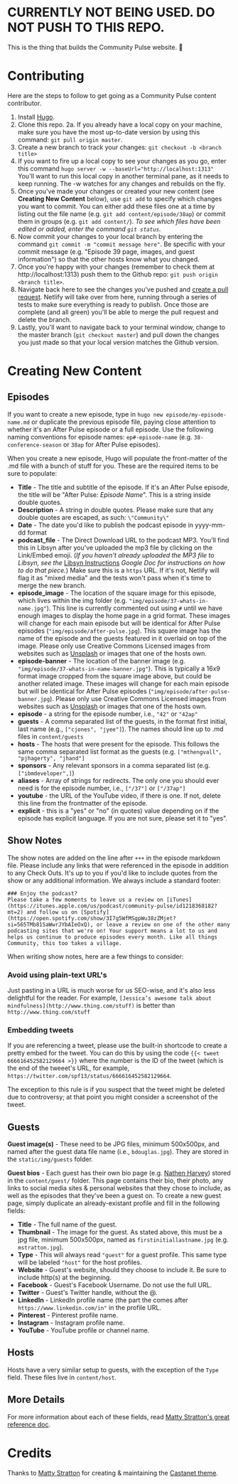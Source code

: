 # CURRENTLY NOT BEING USED. DO NOT PUSH TO THIS REPO.

This is the thing that builds the Community Pulse website. :tada: 

# Contributing

Here are the steps to follow to get going as a Community Pulse content contributor.

1. Install [Hugo](http://gohugo.io).
2. Clone this repo.
2a. If you already have a local copy on your machine, make sure you have the most up-to-date version by using this command: `git pull origin master`.
3. Create a new branch to track your changes: `git checkout -b <branch title>`
4. If you want to fire up a local copy to see your changes as you go, enter this command `hugo server -w --baseUrl="http://localhost:1313"` You'll want to run this local copy in another terminal pane, as it needs to keep running. The -w watches for any changes and rebuilds on the fly.
5. Once you've made your changes or created your new content (see **Creating New Content** below), use `git add` to specify which changes you want to commit. You can either add these files one at a time by listing out the file name (e.g. `git add content/episode/38ap`) or commit them in groups (e.g. `git add content/`). _To see which files have been edited or added, enter the command `git status`._
6. Now commit your changes to your local branch by entering the command `git commit -m "commit message here"`. Be specific with your commit message (e.g. "Episode 39 page, images, and guest information") so that the other hosts know what you changed.
7. Once you're happy with your changes (remember to check them at http://localhost:1313) push them to the Github repo: `git push origin <branch title>`.
8. Navigate back here to see the changes you've pushed and [create a pull request](https://help.github.com/en/articles/creating-a-pull-request). Netlify will take over from here, running through a series of tests to make sure everything is ready to publish. Once those are  complete (and all green) you'll be able to merge the pull request and delete the branch.
9. Lastly, you'll want to navigate back to your terminal window, change to the master branch (`git checkout master`) and pull down the changes you just made so that your local version matches the Github version.

# Creating New Content
## Episodes

If you want to create a new episode, type in `hugo new episode/my-episode-name.md` or duplicate the previous episode file, paying close attention to whether it's an After Pulse episode or a full episode. Use the following naming conventions for episode names: `ep#-episode-name` (e.g. `38-conference-season` or `38ap` for After Pulse episodes).

When you create a new episode, Hugo will populate the front-matter of the .md file with a bunch of stuff for you. These are the required items to be sure to populate:
* **Title** - The title and subtitle of the episode. If it's an After Pulse episode, the title will be "After Pulse: _Episode Name_". This is a string inside double quotes.
* **Description** - A string in double quotes. Please make sure that any double quotes are escaped, as such: `\"Community\"`
* **Date** - The date you'd like to publish the podcast episode in yyyy-mm-dd format
* **podcast_file** - The Direct Download URL to the podcast MP3. You'll find this in Libsyn after you've uploaded the mp3 file by clicking on the Link/Embed emoji. (_If you haven't already uploaded the MP3 file to Libsyn, see the_ [Libsyn Instructions](https://docs.google.com/document/d/1AvGLSm3pUCBbdumZz0dGvdUlyfdS_CTOj1KGSVJZGmg/edit?usp=sharing) _Google Doc for instructions on how to do that piece._) Make sure this is a `https` URL. If it's not, Netlify will flag it as "mixed media" and the tests won't pass when it's time to merge the new branch.
* **episode_image** - The location of the square image for this episode, which lives within the img folder (e.g. `"img/episode/37-whats-in-name.jpg"`). This line is currently commented out using `#` until we have enough images to display the home page in a grid format. These images will change for each main episode but will be identical for After Pulse episodes (`"img/episode/after-pulse.jpg`). This square image has the name of the episode and the guests featured in it overlaid on top of the image. Please only use Creative Commons Licensed images from websites such as [Unsplash](https://unsplash.com/) or images that one of the hosts own. 
* **episode-banner** - The location of the banner image (e.g. `"img/episode/37-whats-in-name-banner.jpg"`). This is typically a 16x9 format image cropped from the square image above, but could be another related image. These images will change for each main episode but will be identical for After Pulse episodes (`"img/episode/after-pulse-banner.jpg`). Please only use Creative Commons Licensed images from websites such as [Unsplash](https://unsplash.com/) or images that one of the hosts own.
* **episode** - a string for the episode number, i.e., `"42"` or `"42ap"`
* **guests** - A comma separated list of the guests, in the format first initial, last name (e.g., `["cjones", "jyee"]`). The names should line up to .md files in `content/guests`
* **hosts** - The hosts that were present for the episode. This follows the same comma separated list format as the guests (e.g. `["mthengvall", "pjhagerty", "jhand"]`
* **sponsors** - Any relevant sponsors in a comma separated list (e.g. `["ibmdeveloper",]`)
* **aliases** - Array of strings for redirects. The only one you should ever need is for the episode number, i.e., `["/37"]` or `["/37ap"]`
* **youtube** - the URL of the YouTube video, if there is one. If not, delete this line from the frontmatter of the episode.
* **explicit** - this is a "yes" or "no" (in quotes) value depending on if the episode has explicit language. If you are not sure, please set it to "yes".

## Show Notes

The show notes are added on the line after `+++` in the episode markdown file. Please include any links that were referenced in the episode in addition to any Check Outs. It's up to you if you'd like to include quotes from the show or any additional information. We always include a standard footer: 

```
### Enjoy the podcast?
Please take a few moments to leave us a review on [iTunes](https://itunes.apple.com/us/podcast/community-pulse/id1218368182?mt=2) and follow us on [Spotify](https://open.spotify.com/show/3I7g5WfMSgpWu38zZMjet?si=565TMb81SaWwrJYbAIeOxQ), or leave a review on one of the other many podcasting sites that we're on! Your support means a lot to us and helps us continue to produce episodes every month. Like all things Community, this too takes a village.
```

When writing show notes, here are a few things to consider:

### Avoid using plain-text URL's
Just pasting in a URL is much worse for us SEO-wise, and it's also less delightful for the reader. For example, `[Jessica’s awesome talk about mindfulness](http://www.thing.com/stuff)` is better than `http://www.thing.com/stuff`

### Embedding tweets
If you are referencing a tweet, please use the built-in shortcode to create a pretty embed for the tweet. You can do this by using the code `{{< tweet 666616452582129664 >}}` where the number is the ID of the tweet (which is the end of the tweeet's URL, for example, `https://twitter.com/spf13/status/666616452582129664`.

The exception to this rule is if you suspect that the tweet might be deleted due to controversy; at that point you might consider a screenshot of the tweet.


## Guests

**Guest image(s)** - These need to be JPG files, minimum 500x500px, and named after the guest data file name (i.e., `bdouglas.jpg`). They are stored in the `static/img/guests` folder.

**Guest bios** - Each guest has their own bio page (e.g. [Nathen Harvey](http://communitypulse.io/guest/nharvey/)) stored in the `content/guest/` folder. This page contains their bio, their photo, any links to social media sites & personal websites that they chose to include, as well as the episodes that they've been a guest on. To create a new guest page, simply duplicate an already-existant profile and fill in the following fields:

* **Title** - The full name of the guest.
* **Thumbnail** - The image for the guest. As stated above, this must be a jpg file, minimum 500x500px, named as `firstinitiallastname.jpg` (e.g. `mstratton.jpg`).
* **Type** - This will always read `"guest"` for a guest profile. This same type will be labeled `"host"` for the host profiles.
* **Website** - Guest's website, should they choose to include it. Be sure to include http(s) at the beginning.
* **Facebook** - Guest's Facebook Username. Do not use the full URL.
* **Twitter** - Guest's Twitter handle, without the @.
* **LinkedIn** - LinkedIn profile name (the part the comes after `https://www.linkedin.com/in"` in the profile URL.
* **Pinterest** - Pinterest profile name.
* **Instagram** - Instagram profile name.
* **YouTube** - YouTube profile or channel name.

## Hosts
Hosts have a very similar setup to guests, with the exception of the `Type` field. These files live in `content/host`.

## More Details
For more information about each of these fields, read [Matty Stratton's great reference doc](https://github.com/mattstratton/castanet/blob/master/REFERENCE.md). 

# Credits

Thanks to [Matty Stratton](https://twitter.com/mattstratton) for creating & maintaining the [Castanet theme](https://github.com/mattstratton/castanet).
